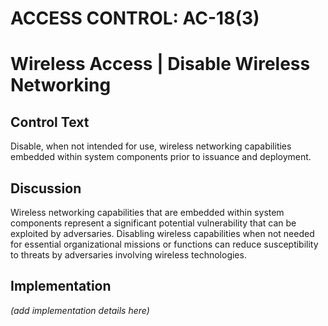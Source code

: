 # ACCESS CONTROL: AC-18(3)
# Wireless Access | Disable Wireless Networking

## Control Text

Disable, when not intended for use, wireless networking capabilities embedded within system components prior to issuance and deployment.

## Discussion

Wireless networking capabilities that are embedded within system components represent a significant potential vulnerability that can be exploited by adversaries. Disabling wireless capabilities when not needed for essential organizational missions or functions can reduce susceptibility to threats by adversaries involving wireless technologies.

## Implementation

_(add implementation details here)_